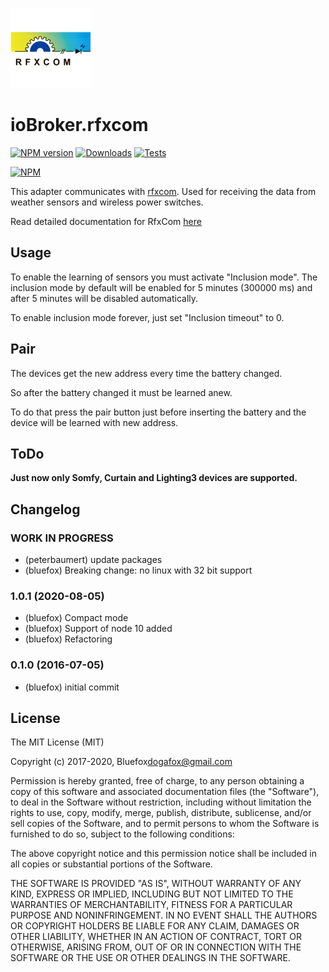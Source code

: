 ![Logo](admin/rfxcom.png)
# ioBroker.rfxcom

[![NPM version](http://img.shields.io/npm/v/iobroker.rfxcom.svg)](https://www.npmjs.com/package/iobroker.rfxcom)
[![Downloads](https://img.shields.io/npm/dm/iobroker.rfxcom.svg)](https://www.npmjs.com/package/iobroker.rfxcom)
[![Tests](https://travis-ci.org/ioBroker/ioBroker.rfxcom.svg?branch=master)](https://travis-ci.org/ioBroker/ioBroker.rfxcom)

[![NPM](https://nodei.co/npm/iobroker.rfxcom.png?downloads=true)](https://nodei.co/npm/iobroker.rfxcom/)

This adapter communicates with [rfxcom](http://www.rfxcom.com).
Used for receiving the data from weather sensors and wireless power switches.

Read detailed documentation for RfxCom [here](http://www.rfxcom.com/WebRoot/StoreNL2/Shops/78165469/MediaGallery/Downloads/RFXtrx_User_Guide.pdf)

## Usage
To enable the learning of sensors you must activate "Inclusion mode". 
The inclusion mode by default will be enabled for 5 minutes (300000 ms) and after 5 minutes will be disabled automatically.

To enable inclusion mode forever, just set "Inclusion timeout" to 0.

## Pair
The devices get the new address every time the battery changed.

So after the battery changed it must be learned anew.

To do that press the pair button just before inserting the battery and the device will be learned with new address.

## ToDo
**Just now only Somfy, Curtain and Lighting3 devices are supported.**

<!--
	Placeholder for the next version (at the beginning of the line):
	### __WORK IN PROGRESS__
-->
## Changelog
### __WORK IN PROGRESS__
* (peterbaumert) update packages
* (bluefox) Breaking change: no linux with 32 bit support

### 1.0.1 (2020-08-05)
* (bluefox) Compact mode
* (bluefox) Support of node 10 added
* (bluefox) Refactoring

### 0.1.0 (2016-07-05)
* (bluefox) initial commit

## License
The MIT License (MIT)

Copyright (c) 2017-2020, Bluefox<dogafox@gmail.com>

Permission is hereby granted, free of charge, to any person obtaining a copy
of this software and associated documentation files (the "Software"), to deal
in the Software without restriction, including without limitation the rights
to use, copy, modify, merge, publish, distribute, sublicense, and/or sell
copies of the Software, and to permit persons to whom the Software is
furnished to do so, subject to the following conditions:

The above copyright notice and this permission notice shall be included in all
copies or substantial portions of the Software.

THE SOFTWARE IS PROVIDED "AS IS", WITHOUT WARRANTY OF ANY KIND, EXPRESS OR
IMPLIED, INCLUDING BUT NOT LIMITED TO THE WARRANTIES OF MERCHANTABILITY,
FITNESS FOR A PARTICULAR PURPOSE AND NONINFRINGEMENT. IN NO EVENT SHALL THE
AUTHORS OR COPYRIGHT HOLDERS BE LIABLE FOR ANY CLAIM, DAMAGES OR OTHER
LIABILITY, WHETHER IN AN ACTION OF CONTRACT, TORT OR OTHERWISE, ARISING FROM,
OUT OF OR IN CONNECTION WITH THE SOFTWARE OR THE USE OR OTHER DEALINGS IN THE
SOFTWARE.


